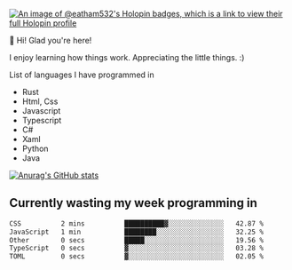 [![An image of @eatham532's Holopin badges, which is a link to view their full Holopin profile](https://holopin.me/eatham532)](https://holopin.io/@eatham532)


👋 Hi! Glad you're here!

I enjoy learning how things work. Appreciating the little things. :)


List of languages I have programmed in
- Rust
- Html, Css
- Javascript
- Typescript
- C#
- Xaml
- Python
- Java

[![Anurag's GitHub stats](https://github-readme-stats.vercel.app/api?username=Eatham532&theme=dark)](https://github.com/anuraghazra/github-readme-stats)


## Currently wasting my week programming in
<!--START_SECTION:waka-->

```txt
CSS          2 mins          ██████████▓░░░░░░░░░░░░░░   42.87 %
JavaScript   1 min           ████████░░░░░░░░░░░░░░░░░   32.25 %
Other        0 secs          █████░░░░░░░░░░░░░░░░░░░░   19.56 %
TypeScript   0 secs          ▓░░░░░░░░░░░░░░░░░░░░░░░░   03.28 %
TOML         0 secs          ▓░░░░░░░░░░░░░░░░░░░░░░░░   02.05 %
```

<!--END_SECTION:waka-->
